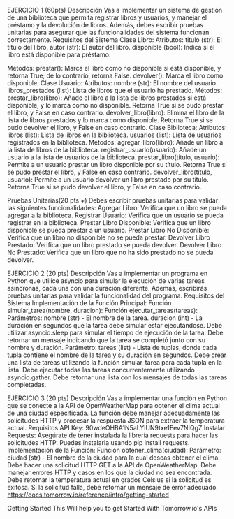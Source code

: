 EJERCICIO 1 (60pts)
Descripción
Vas a implementar un sistema de gestión de una biblioteca que permita registrar libros y usuarios, y manejar el préstamo y la devolución de libros. Además, debes escribir pruebas unitarias para asegurar que las funcionalidades del sistema funcionan correctamente.
Requisitos del Sistema
Clase Libro:
Atributos:
titulo (str): El título del libro.
autor (str): El autor del libro.
disponible (bool): Indica si el libro está disponible para préstamo.

Métodos:
prestar(): Marca el libro como no disponible si está disponible, y retorna True; de lo contrario, retorna False.
devolver(): Marca el libro como disponible.
Clase Usuario:
Atributos:
nombre (str): El nombre del usuario.
libros_prestados (list): Lista de libros que el usuario ha prestado.
Métodos:
prestar_libro(libro): Añade el libro a la lista de libros prestados si está disponible, y lo marca como no disponible. Retorna True si se pudo prestar el libro, y False en caso contrario.
devolver_libro(libro): Elimina el libro de la lista de libros prestados y lo marca como disponible. Retorna True si se pudo devolver el libro, y False en caso contrario.
Clase Biblioteca:
Atributos:
libros (list): Lista de libros en la biblioteca.
usuarios (list): Lista de usuarios registrados en la biblioteca.
Métodos:
agregar_libro(libro): Añade un libro a la lista de libros de la biblioteca.
registrar_usuario(usuario): Añade un usuario a la lista de usuarios de la biblioteca.
prestar_libro(titulo, usuario): Permite a un usuario prestar un libro disponible por su título. Retorna True si se pudo prestar el libro, y False en caso contrario.
devolver_libro(titulo, usuario): Permite a un usuario devolver un libro prestado por su título. Retorna True si se pudo devolver el libro, y False en caso contrario.
 
Pruebas Unitarias(20 pts +)
Debes escribir pruebas unitarias para validar las siguientes funcionalidades:
Agregar Libro: Verifica que un libro se pueda agregar a la biblioteca.
Registrar Usuario: Verifica que un usuario se pueda registrar en la biblioteca.
Prestar Libro Disponible: Verifica que un libro disponible se pueda prestar a un usuario.
Prestar Libro No Disponible: Verifica que un libro no disponible no se pueda prestar.
Devolver Libro Prestado: Verifica que un libro prestado se pueda devolver.
Devolver Libro No Prestado: Verifica que un libro que no ha sido prestado no se pueda devolver.
 
EJERCICIO 2 (20 pts)
Descripción
Vas a implementar un programa en Python que utilice asyncio para simular la ejecución de varias tareas asíncronas, cada una con una duración diferente. Además, escribirás pruebas unitarias para validar la funcionalidad del programa.
Requisitos del Sistema
Implementación de la Función Principal:
Función simular_tarea(nombre, duracion):
Función ejecutar_tareas(tareas):
Parámetros:
nombre (str) - El nombre de la tarea.
duracion (int) - La duración en segundos que la tarea debe simular estar ejecutándose.
Debe utilizar asyncio.sleep para simular el tiempo de ejecución de la tarea.
Debe retornar un mensaje indicando que la tarea se completó junto con su nombre y duración.
Parámetro: tareas (list) - Lista de tuplas, donde cada tupla contiene el nombre de la tarea y su duración en segundos.
Debe crear una lista de tareas utilizando la función simular_tarea para cada tupla en la lista.
Debe ejecutar todas las tareas concurrentemente utilizando asyncio.gather.
Debe retornar una lista con los mensajes de todas las tareas completadas.
 
 
 
EJERCICIO 3 (20 pts)
Descripción
Vas a implementar una función en Python que se conecte a la API de OpenWeatherMap para obtener el clima actual de una ciudad especificada. La función debe manejar adecuadamente las solicitudes HTTP y procesar la respuesta JSON para extraer la temperatura actual.
Requisitos
API Key:
 90wdeOHBA1N5aLYlUN9txe1Eev7NIQgZ
Instalar Requests: Asegúrate de tener instalada la librería requests para hacer las solicitudes HTTP. Puedes instalarla usando pip install requests.
Implementación de la Función:
Función obtener_clima(ciudad):
Parámetro: ciudad (str) - El nombre de la ciudad para la cual deseas obtener el clima.
Debe hacer una solicitud HTTP GET a la API de OpenWeatherMap.
Debe manejar errores HTTP y casos en los que la ciudad no sea encontrada.
Debe retornar la temperatura actual en grados Celsius si la solicitud es exitosa.
Si la solicitud falla, debe retornar un mensaje de error adecuado.
https://docs.tomorrow.io/reference/intro/getting-started
 
Getting Started
This Will help you to get Started With Tomorrow.io's APIs
 